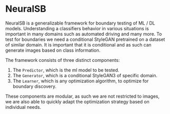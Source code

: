 # NeuralSB
NeuralSB is a generalizable framework for boundary testing of ML / DL models. 
Understanding a classifiers behavior in various situations is important in many domains such as automated driving and many more.
To test for boundaries we need a conditional StyleGAN pretrained on a dataset of similar domain. 
It is important that it is conditional and as such can generate images based on class information.

The framework consists of three distinct components:

1) The `Predictor`, which is the ml model to be tested.
2) The `Generator`, which is a conditional StyleGAN3 of specific domain.
3) The `Learner`, which is any optimization algorithm, to optimize for boundary discovery.

These components are modular, as such we are not restricted to images, we are also able to quickly adapt the optimization strategy based on individual needs.